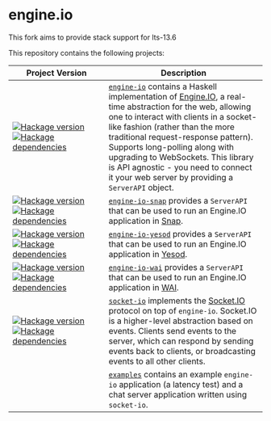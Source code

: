 engine.io
=========
This fork aims to provide stack support for lts-13.6

This repository contains the following projects:

| &nbsp;&nbsp;&nbsp;&nbsp;&nbsp;Project&nbsp;Version&nbsp;&nbsp;&nbsp;&nbsp;&nbsp; | Description |
| --- | --- |
| [![Hackage version](https://img.shields.io/hackage/v/engine-io.svg?style=flat)](http://hackage.haskell.org/package/engine-io) [![Hackage dependencies](https://img.shields.io/hackage-deps/v/engine-io.svg?style=flat)](http://packdeps.haskellers.com/feed?needle=engine-io) | [`engine-io`](./engine-io) contains a Haskell implementation of [Engine.IO](http://github.com/automattic/engine.io), a real-time abstraction for the web, allowing one to interact with clients in a socket-like fashion (rather than the more traditional request-response pattern). Supports long-polling along with upgrading to WebSockets. This library is API agnostic - you need to connect it your web server by providing a `ServerAPI` object. |
| [![Hackage version](https://img.shields.io/hackage/v/engine-io-snap.svg?style=flat)](http://hackage.haskell.org/package/engine-io-snap) [![Hackage dependencies](https://img.shields.io/hackage-deps/v/engine-io-snap.svg?style=flat)](http://packdeps.haskellers.com/feed?needle=engine-io-snap) | [`engine-io-snap`](./engine-io-snap) provides a `ServerAPI` that can be used to run an Engine.IO application in [Snap](http://snapframework.com). |
| [![Hackage version](https://img.shields.io/hackage/v/engine-io-yesod.svg?style=flat)](http://hackage.haskell.org/package/engine-io-yesod) [![Hackage dependencies](https://img.shields.io/hackage-deps/v/engine-io-yesod.svg?style=flat)](http://packdeps.haskellers.com/feed?needle=engine-io-yesod) | [`engine-io-yesod`](./engine-io-yesod) provides a `ServerAPI` that can be used to run an Engine.IO application in [Yesod](http://www.yesodweb.com/). |
| [![Hackage version](https://img.shields.io/hackage/v/engine-io-wai.svg?style=flat)](http://hackage.haskell.org/package/engine-io-wai) [![Hackage dependencies](https://img.shields.io/hackage-deps/v/engine-io-wai.svg?style=flat)](http://packdeps.haskellers.com/feed?needle=engine-io-wai) | [`engine-io-wai`](./engine-io-wai) provides a `ServerAPI` that can be used to run an Engine.IO application in [WAI](https://hackage.haskell.org/package/wai/). |
| [![Hackage version](https://img.shields.io/hackage/v/socket-io.svg?style=flat)](http://hackage.haskell.org/package/socket-io) [![Hackage dependencies](https://img.shields.io/hackage-deps/v/socket-io.svg?style=flat)](http://packdeps.haskellers.com/feed?needle=socket-io) | [`socket-io`](./socket-io) implements the [Socket.IO](http://socket.io) protocol on top of `engine-io`. Socket.IO is a higher-level abstraction based on events. Clients send events to the server, which can respond by sending events back to clients, or broadcasting events to all other clients. |
| | [`examples`](./examples) contains an example `engine-io` application (a latency test) and a chat server application written using `socket-io`. |
